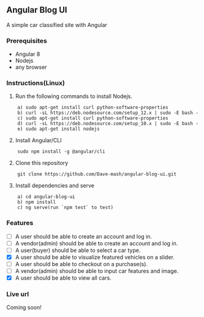 ## Angular Blog UI
A simple car classified site with Angular

### Prerequisites
- Angular 8
- Nodejs
- any browser

### Instructions(Linux)
1. Run the following commands to install Nodejs.
```
    a) sudo apt-get install curl python-software-properties
    b) curl -sL https://deb.nodesource.com/setup_12.x | sudo -E bash -
    c) sudo apt-get install curl python-software-properties
    d) curl -sL https://deb.nodesource.com/setup_10.x | sudo -E bash -
    e) sudo apt-get install nodejs
```

2. Install Angular/CLI
```
    sudo npm install -g @angular/cli
```

2. Clone this repository
```
    git clone https://github.com/Dave-mash/angular-blog-ui.git
```
3. Install dependencies and serve
```
    a) cd angular-blog-ui
    b) npm install
    c) ng serve(run `npm test` to test)
```

### Features
- [ ] A user should be able to create an account and log in.
- [ ] A vendor(admin) should be able to create an account and log in.
- [ ] A user(buyer) should be able to select a car type.
- [x] A user should be able to visualize featured vehicles on a slider.
- [ ] A user should be able to checkout on a purchase(s).
- [ ] A vendor(admin) should be able to input car features and image.
- [x] A user should be able to view all cars.

### Live url
Coming soon!